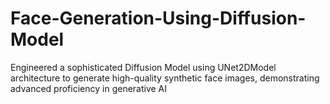 # Face-Generation-Using-Diffusion-Model
Engineered a sophisticated Diffusion Model using UNet2DModel  architecture to generate high-quality synthetic face images,  demonstrating advanced proficiency in generative AI
